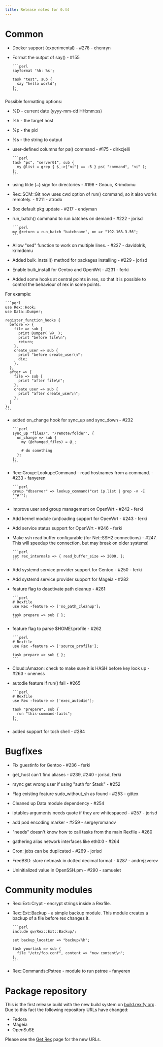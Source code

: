 ```yaml
---
title: Release notes for 0.44
---
```


# Common

-   Docker support (experimental) - \#278 - chenryn

-   Format the output of say() - \#155

        ```perl
        sayformat '%h: %s';

        task "test", sub {
          say "hello world";
        };
        ```

Possible formatting options:

-   %D - current date (yyyy-mm-dd HH:mm:ss)
-   %h - the target host
-   %p - the pid
-   %s - the string to output

-   user-defined columns for ps() command - \#175 - dirkcjelli

        ```perl
        task "ps", "server01", sub {
          my @list = grep { $_->{"ni"} == -5 } ps( "command", "ni" );
        };
        ```

-   using tilde (~) sign for directories - \#198 - Gnouc, Krimdomu

-   Rex::SCM::Git now uses cwd option of run() command, so it also works remotely. - \#211 - atrodo

-   Box default pkg update - \#217 - endyman

-   run\_batch() command to run batches on demand - \#222 - jorisd

        ```perl
        my @return = run_batch "batchname", on => "192.168.3.56";
        ```

-   Allow "sed" function to work on multiple lines. - \#227 - davidolrik, krimdomu

-   Added bulk\_install() method for packages installing - \#229 - jorisd

-   Enable bulk\_install for Gentoo and OpenWrt - \#231 - ferki

-   Added some hooks at central points in rex, so that it is possible to control the behaviour of rex in some points.

For example:

    ```perl
    use Rex::Hook;
    use Data::Dumper;

    register_function_hooks {
      before => {
        file => sub {
          print Dumper( \@_ );
          print "before file\n";
          return;
        },
        create_user => sub {
          print "before create_user\n";
          die;
        },
      },
      after => {
        file => sub {
          print "after file\n";
        },
        create_user => sub {
          print "after create_user\n";
        },
      }
    };
    ```

-   added on\_change hook for sync\_up and sync\_down - \#232

        ```perl
        sync_up "files/", "/remote/folder", {
          on_change => sub {
            my (@changed_files) = @_;

            # do something
          };
        };
        ```

-   Rex::Group::Lookup::Command - read hostnames from a command. - \#233 - fanyeren

        ```perl
        group "dbserver" => lookup_command("cat ip.list | grep -v -E '^#'");
        ```

-   Improve user and group management on OpenWrt - \#242 - ferki

-   Add kernel module (un)loading support for OpenWrt - \#243 - ferki

-   Add service status support for OpenWrt - \#246 - ferki

-   Make ssh read buffer configurable (for Net::SSH2 connections) - \#247. This will speedup the connection, but may break on older systems!

        ```perl
        set rex_internals => { read_buffer_size => 2000, };
        ```

-   Add systemd service provider support for Gentoo - \#250 - ferki

-   Add systemd service provider support for Mageia - \#282

-   feature flag to deactivate path cleanup - \#261

        ```perl
        # Rexfile
        use Rex -feature => ['no_path_cleanup'];

        task prepare => sub { };
        ```

-   feature flag to parse $HOME/.profile - \#262

        ```perl
        # Rexfile
        use Rex -feature => ['source_profile'];

        task prepare => sub { };
        ```

-   Cloud::Amazon: check to make sure it is HASH before key look up - \#263 - oneness

-   autodie feature if run() fail - \#265

        ```perl
        # Rexfile
        use Rex -feature => ['exec_autodie'];

        task "prepare", sub {
          run "this-command-fails";
        };
        ```

-   added support for tcsh shell - \#284

# Bugfixes

-   Fix guestinfo for Gentoo - \#236 - ferki

-   get\_host can't find aliases - \#239, \#240 - jorisd, ferki

-   rsync get wrong user if using "auth for $task" - \#252

-   Flag existing feature sudo\_without\_sh as found - \#253 - gittex

-   Cleaned up Data module dependency - \#254

-   iptables arguments needs quote if they are whitespaced - \#257 - jorisd

-   add pod encoding marker - \#259 - sergeyromanov

-   "needs" doesn't know how to call tasks from the main Rexfile - \#260

-   gathering alias network interfaces like eth0:0 - \#264

-   Cron: jobs can be duplicated - \#269 - jorisd

-   FreeBSD: store netmask in dotted decimal format - \#287 - andrejzverev

-   Uninitialized value in OpenSSH.pm - \#290 - samuelet

# Community modules

-   Rex::Ext::Crypt - encrypt strings inside a Rexfile.

-   Rex::Ext::Backup - a simple backup module. This module creates a backup of a file before rex changes it.

        ```perl
        include qw/Rex::Ext::Backup/;

        set backup_location => "backup/%h";

        task yourtask => sub {
          file "/etc/foo.conf", content => "new content\n";
        };
        ```

-   Rex::Commands::Pstree - module to run pstree - fanyeren

# Package repository

This is the first release build with the new build system on [build.rexify.org](https://build.rexify.org). Due to this fact the following repository URLs have changed:

-   Fedora
-   Mageia
-   OpenSuSE

Please see the [Get Rex](/get) page for the new URLs.
